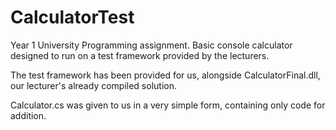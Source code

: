 # CalculatorTest
Year 1 University Programming assignment. Basic console calculator designed to run on a test framework provided by the lecturers.

The test framework has been provided for us, alongside CalculatorFinal.dll, our lecturer's already compiled solution.

Calculator.cs was given to us in a very simple form, containing only code for addition.
